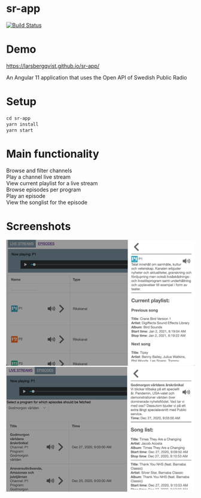 # sr-app

[![Build Status](https://travis-ci.org/LarsBergqvist/sr-app.svg?branch=master)](https://travis-ci.org/LarsBergqvist/sr-app)

# Demo

https://larsbergqvist.github.io/sr-app/

An Angular 11 application that uses the Open API of Swedish Public Radio

# Setup

```
cd sr-app
yarn install
yarn start

```

# Main functionality

Browse and filter channels  
Play a channel live stream  
View current playlist for a live stream  
Browse episodes per program  
Play an episode  
View the songlist for the episode

# Screenshots

![Alt text](https://github.com/LarsBergqvist/sr-app/blob/master/srapp_screen1.png?raw=true 'Wide screen')
![Alt text](https://github.com/LarsBergqvist/sr-app/blob/master/srapp_screen2.png?raw=true 'Narrow screen')
